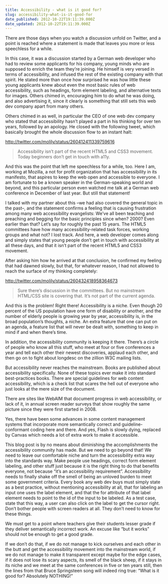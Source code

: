 ```yaml
---
title: Accessibility - what is it good for?
slug: accessibility-what-is-it-good-for
date_published: 2012-10-22T19:11:39.000Z
date_updated: 2012-10-22T19:11:39.000Z
---
```


There are those days when you watch a discussion unfold on Twitter, and a point is reached where a statement is made that leaves you more or less speechless for a while.

In this case, it was a discussion started by a German web developer who had to review some applicants for his company, young minds who are supposed to enrich the team they&#8217;re joining. He himself is very versed in terms of accessibility, and infused the rest of the existing company with that spirit. He stated more than once how surprised he was how little these young applicants knew about even the most basic rules of web accessibility, such as headings, form element labeling, and alternative texts for images. Others chimed in, encouraging him to do what he was doing, and also advertising it, since it clearly is something that still sets this web dev company apart from many others.

Others chimed in as well, in particular the CEO of one web dev company who stated that accessibility hasn&#8217;t played a part in his thinking for over ten years, followed by an apology. He closed with the following tweet, which basically brought the whole discussion flow to an instant halt:

http://twitter.com/molily/status/260412411339759616

> Accessibility isn’t part of the recent HTML5 and CSS3 movement. Today beginners don’t get in touch with a11y.

And this was the point that left me speechless for a while, too. Here I am, working at Mozilla, a not for profit organization that has accessibility in its manifesto, that aspires to keep the web open and accessible to everyone. I am fortunate to be a known speaker in the German-speaking world and beyond, and this particular person even watched me talk at a German web conference in December of last year. But still that statement!

I talked with my partner about this &#8211;we had also covered the general topic in the past&#8211;, and the statement confirms a feeling that is causing frustration among many web accessibility evangelists: We&#8217;ve all been teaching and preaching and begging for the basic principles since when? 2000? Even earlier than that? Let&#8217;s say for roughly the past 15 years. The HTML5 committees have how many accessibility-related task forces, working groups and what not? I lost track. And here, a web developer comes along and simply states that young people don&#8217;t get in touch with accessibility at all these days, and that it isn&#8217;t part of the recent HTML5 and CSS3 movement.

After asking him how he arrived at that conclusion, he confirmed my feeling that had dawned slowly, but that, for whatever reason, I had not allowed to reach the surface of my thinking completely:

http://twitter.com/molily/status/260432418958364673

> Sure there’s discussion in the committees. But no mainstream HTML/CSS site is covering that. It’s not part of the current agenda.

And this is the problem! Right there! Accessibility is a niche. Even though 20 percent of the US population have one form of disability or another, and the number of elderly people is growing year by year, accessibility is, in the broad population&#8217;s thoughts, a niche. An extra feature that one can put on an agenda, a feature list that will never be dealt with, something to keep in mind if and when there&#8217;s time.

In addition, the accessibility community is keeping it there. There&#8217;s a circle of people who know all this stuff, who meet at four or five conferences a year and tell each other their newest discoveries, applaud each other, and then go on to fight about longdesc on the zillion W3C mailing lists.

But accessibility never reaches the mainstream. Books are published about accessibility specifically. None of these topics ever make it into standard best-practices books. There are special guidelines for web content accessibility, which is a check list that scares the hell out of everyone who just looks at the mere size of the document.

There are sites like WebAIM that document progress in web accessibility, or lack of it, in annual screen reader surveys that show roughly the same picture since they were first started in 2008.

Yes, there have been some advances in some content management systems that incorporate more semantically correct and guideline-conformant coding here and there. And yes, Flash is slowly dying, replaced by Canvas which needs a lot of extra work to make it accessible.

This blog post is by no means about diminishing the accomplishments the accessibility community has made. But we need to go beyond that! We need to leave our comfortable niche and turn the accessibility extra way into the standards way. Make people use headings, correct form element labeling, and other stuff just because it is the right thing to do that benefits everyone, not because &#8220;it&#8217;s an accessibility requirement&#8221;. Accessibility needs to finally shake off the smell of being an unloved burden to meet some government criteria. Every book any web dev buys must simply state as a best practice, without mentioning accessibility at all, that for labeling an input one uses the label element, and that the for attribute of that label element needs to point to the id of the input to be labeled. As a test case, state that this way, a user can also click on the label to get the cursor right. Don&#8217;t bother people with screen readers at all. They don&#8217;t need to know for these things.

We must get to a point where teachers give their students lesser grade if they deliver semantically incorrect work. An excuse like &#8220;but it works&#8221; should not be enough to get a good grade.

If we don&#8217;t do that, if we do not manage to kick ourselves and each other in the butt and get the accessibility movement into the mainstream world, if we do not manage to make it transparent except maybe for the edge cases, if it does not lose its scary aspects, its smell of the black sheep, if it stays in its niche and we meet at the same conferences in five or ten years still, then the lines from that Bruce Springsteen song will indeed ring true: &#8220;What is it good for? Absolutely NOTHING!&#8221;
